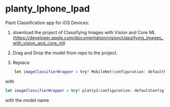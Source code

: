 # planty_Iphone_Ipad
Plant Classification app for iOS Devices:

1. download the project of Classifying Images with Vision and Core ML
 (https://developer.apple.com/documentation/vision/classifying_images_with_vision_and_core_ml)
2. Drag and Drop the model from repo to the project.

3.  Replace 
```SWIFT UI
    let imageClassifierWrapper = try? MobileNet(configuration: defaultConfig)
```
with

```SWIFT UI
let imageClassifierWrapper = try? platty1(configuration: defaultConfig)
```
with the model name
